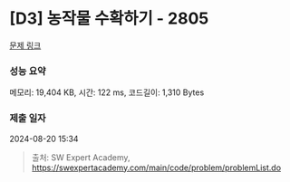 # [D3] 농작물 수확하기 - 2805 

[문제 링크](https://swexpertacademy.com/main/code/problem/problemDetail.do?contestProbId=AV7GLXqKAWYDFAXB) 

### 성능 요약

메모리: 19,404 KB, 시간: 122 ms, 코드길이: 1,310 Bytes

### 제출 일자

2024-08-20 15:34



> 출처: SW Expert Academy, https://swexpertacademy.com/main/code/problem/problemList.do